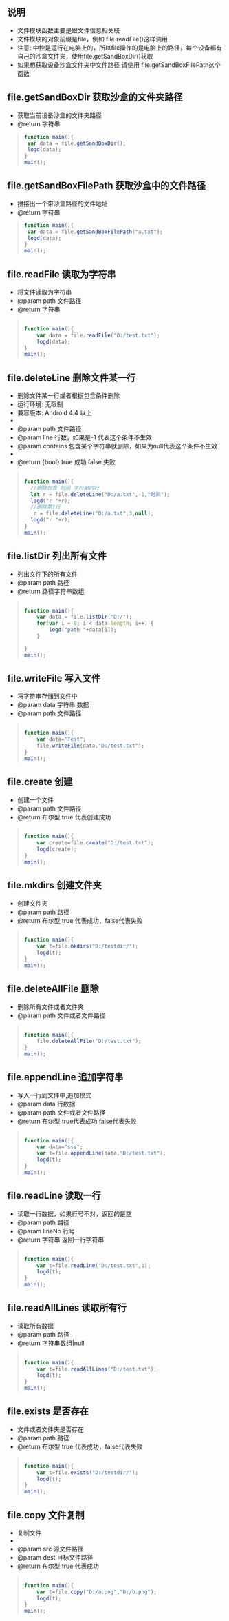 ## 说明
- 文件模块函数主要是跟文件信息相关联
- 文件模块的对象前缀是file，例如 file.readFile()这样调用
- 注意: 中控是运行在电脑上的，所以file操作的是电脑上的路径，每个设备都有自己的沙盒文件夹，使用file.getSandBoxDir()获取
- 如果想获取设备沙盒文件夹中文件路径 请使用  file.getSandBoxFilePath这个函数





## file.getSandBoxDir 获取沙盒的文件夹路径

* 获取当前设备沙盒的文件夹路径
* @return 字符串

> ```javascript
> function main(){
>  var data = file.getSandBoxDir();
>  logd(data);
> }
> main();
> ```



## file.getSandBoxFilePath 获取沙盒中的文件路径

* 拼接出一个带沙盒路径的文件地址
* @return 字符串

> ```javascript
> function main(){
>  var data = file.getSandBoxFilePath("a.txt");
>  logd(data);
> }
> main();
> ```




## file.readFile 读取为字符串
* 将文件读取为字符串
* @param path 文件路径
* @return 字符串

> ```javascript
>     
> function main(){
>     var data = file.readFile("D:/test.txt");
>     logd(data);
> }
> main();
> ```


## file.deleteLine 删除文件某一行
 * 删除文件某一行或者根据包含条件删除
 * 运行环境: 无限制
 * 兼容版本: Android 4.4 以上
 *
 * @param path 文件路径
 * @param line 行数，如果是-1 代表这个条件不生效
 * @param contains 包含某个字符串就删除，如果为null代表这个条件不生效
 *
 * @return {bool} true 成功 false 失败

> ```javascript
>     
> function main(){
>   //删除包含 时间 字符串的行
>   let r = file.deleteLine("D:/a.txt",-1,"时间");
>   logd("r "+r);
>   //删除第3行
>    r = file.deleteLine("D:/a.txt",3,null);
>   logd("r "+r);
> }
> main();
> ```


## file.listDir 列出所有文件
 * 列出文件下的所有文件
 * @param path 路径
 * @return 路径字符串数组

> ```javascript
>     
> function main(){
>     var data = file.listDir("D:/");
>     for(var i = 0; i < data.length; i++) {
>         logd("path "+data[i]);  
>     }
> 
> }
> main();
> ```

## file.writeFile 写入文件
* 将字符串存储到文件中
* @param data 字符串 数据
* @param path 文件路径

> ```javascript
>     
> function main(){
>     var data="Test";
>     file.writeFile(data,"D:/test.txt");
> }
> main();
> ```


## file.create 创建
* 创建一个文件
* @param path 文件路径
* @return 布尔型 true 代表创建成功

> ```javascript
>     
> function main(){
>     var create=file.create("D:/test.txt");
>     logd(create);
> }
> main();
> ```

## file.mkdirs 创建文件夹
* 创建文件夹
* @param path   路径
* @return 布尔型 true 代表成功，false代表失败
> ```javascript
>     
> function main(){
>     var t=file.mkdirs("D:/testdir/");
>     logd(t);
> }
> main();
> ```




## file.deleteAllFile 删除
* 删除所有文件或者文件夹
* @param path 文件或者文件路径

> ```javascript
>     
> function main(){
>     file.deleteAllFile("D:/test.txt");
> }
> main();
> ```

## file.appendLine 追加字符串
* 写入一行到文件中,追加模式
* @param data 行数据
* @param path 文件或者文件路径
* @return 布尔型 true代表成功 false代表失败
> ```javascript
>     
> function main(){
>     var data="sss";
>     var t=file.appendLine(data,"D:/test.txt");
>     logd(t);
> }
> main();
> ```



## file.readLine 读取一行
* 读取一行数据，如果行号不对，返回的是空
* @param path   路径
* @param lineNo 行号
* @return 字符串 返回一行字符串
> ```javascript
>     
> function main(){
>     var t=file.readLine("D:/test.txt",1);
>     logd(t);
> }
> main();
> ```



## file.readAllLines 读取所有行
* 读取所有数据
* @param path   路径
* @return 字符串数组|null
> ```javascript
>     
> function main(){
>     var t=file.readAllLines("D:/test.txt");
>     logd(t);
> }
> main();
> ```





## file.exists 是否存在
* 文件或者文件夹是否存在
* @param path   路径
* @return 布尔型 true 代表成功，false代表失败
> ```javascript
>     
> function main(){
>     var t=file.exists("D:/testdir/");
>     logd(t);
> }
> main();
> ```


## file.copy 文件复制
 * 复制文件
 *
 * @param src 源文件路径
 * @param dest 目标文件路径
 * @return 布尔型 true 代表成功
> ```javascript
>     
> function main(){
>     var t=file.copy("D:/a.png","D:/b.png");
>     logd(t);
> }
> main();
> ```
